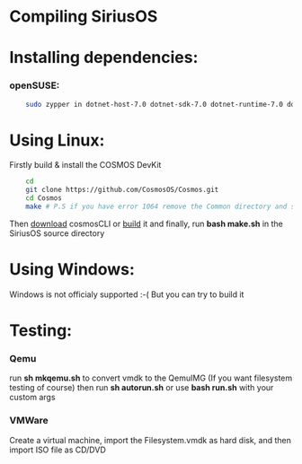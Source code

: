 # Compiling SiriusOS

# Installing dependencies:

### openSUSE:
```sh
    sudo zypper in dotnet-host-7.0 dotnet-sdk-7.0 dotnet-runtime-7.0 dotnet-hostfxr-7.0 dotnet-host yasm xorriso make
```

# Using Linux:
Firstly build & install the COSMOS DevKit

```sh
    cd
    git clone https://github.com/CosmosOS/Cosmos.git
    cd Cosmos
    make # P.S if you have error 1064 remove the Common directory and start make again
```
Then [download](https://github.com/PratyushKing/cosmosCLI/releases/tag/v1.3.1-stable) cosmosCLI or [build](https://github.com/PratyushKing/cosmosCLI/archive/refs/heads/main.zip) it
and finally, run **bash make.sh** in the SiriusOS source directory

# Using Windows:
Windows is not officialy supported :-(
But you can try to build it

# Testing:
### Qemu
run **sh mkqemu.sh** to convert vmdk to the QemuIMG (If you want filesystem testing of course)
then run **sh autorun.sh** or use **bash run.sh** with your custom args

### VMWare
Create a virtual machine, import the Filesystem.vmdk as hard disk, and then import ISO file as CD/DVD